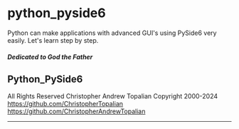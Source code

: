 # python_pyside6
Python can make applications with advanced GUI's using PySide6 very easily. Let's learn step by step.

##### Dedicated to God the Father

## Python_PySide6
All Rights Reserved Christopher Andrew Topalian Copyright 2000-2024
https://github.com/ChristopherTopalian  
https://github.com/ChristopherAndrewTopalian

---

